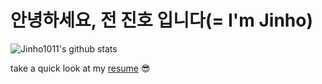# 안녕하세요, 전 진호 입니다(= I'm Jinho)

![Jinho1011's github stats](https://github-readme-stats.vercel.app/api?username=Jinho1011&show_icons=true&theme=tokyonight&count_private=true)

take a quick look at my [resume](https://github.com/Jinho1011/Jinho1011/files/11795916/resume.pdf) 😎

